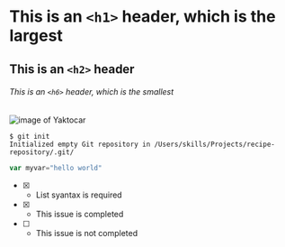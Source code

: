 # This is an `<h1>` header, which is the largest

## This is an `<h2>` header

###### This is an `<h6>` header, which is the smallest

![image of Yaktocar](https://octodex.github.com/images/yaktocat.png)


```
$ git init
Initialized empty Git repository in /Users/skills/Projects/recipe-repository/.git/
```

``` javascript
var myvar="hello world"
```

- [x] - List syantax is required
- [x] - This issue is completed 
- [ ] - This issue is not completed

